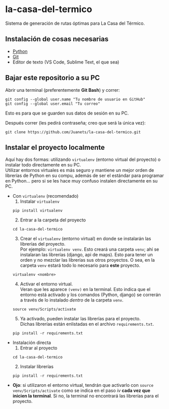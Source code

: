 # la-casa-del-termico
Sistema de generación de rutas óptimas para La Casa del Térmico.

## Instalación de cosas necesarias
* [Python](https://www.python.org/downloads/release/python-364/)
* [Git](https://git-scm.com/download/win)
* Editor de texto (VS Code, Sublime Text, el que sea)

## Bajar este repositorio a su PC
Abrir una terminal (preferentemente **Git Bash**) y correr:
```
git config --global user.name "Tu nombre de usuario en GitHub"
git config --global user.email "Tu correo"
```
Esto es para que se guarden sus datos de sesión en su PC.  
  
Después correr (les pedirá contraseña; creo que será la única vez):

```
git clone https://github.com/Juanets/la-casa-del-termico.git
```

## Instalar el proyecto localmente
Aquí hay dos formas: utilizando `virtualenv` (entorno virtual del proyecto) o instalar todo directamente en su PC.  
Utilizar entornos virtuales es más seguro y mantiene un mejor orden de librerías de Python en su compu, además de ser el estándar para programar en Python... pero si se les hace muy confuso instalen directamente en su PC.
* Con `virtualenv` (recomendado)
  1. Instalar `virtualenv`
  ```
  pip install virtualenv
  ```
  2. Entrar a la carpeta del proyecto
  ```
  cd la-casa-del-termico
  ```
  3. Crear el `virtualenv` (entorno virtual) en donde se instalarán las librerías del proyecto.  
  Por ejemplo: `virtualenv venv`. Esto creará una carpeta `venv`; ahí se instalaran las librerías (django, api de maps). Esto para tener un orden y no mezclar las librerías sus otros proyectos. O sea, en la carpeta `venv` estará todo lo necesario para **este** proyecto.
  ```
  virtualenv <nombre>
  ```  
  4. Activar el entorno virtual.  
  Veran que les aparece `(venv)` en la terminal. Esto indica que el entorno está activado y los comandos (Python, django) se correrán a través de lo instalado *dentro* de la carpeta `venv`.
  ```
  source venv/Scripts/activate
  ```
  5. Ya activado, pueden instalar las librerías para el proyecto.  
  Dichas librerías están enlistadas en el archivo `requirements.txt`. 
  ```
  pip install -r requirements.txt
  ```
* Instalación directa
  1. Entrar al proyecto
  ```
  cd la-casa-del-termico
  ```
  2. Instalar librerías
  ```
  pip install -r requirements.txt
  ```
* **Ojo**: si utilizaron el entorno virtual, tendrán que activarlo con `source venv/Scripts/activate` como se indica en el paso *iv* **cada vez que inicien la terminal**. Si no, la terminal no encontrará las librerías para el proyecto.

